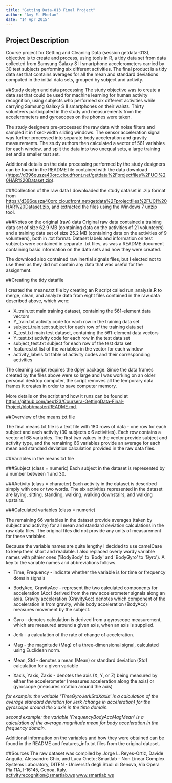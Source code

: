 ```yaml
---
title: "Getting Data-013 Final Project"
author: "Amy E. Phelan"
date: "14 Apr 2015"
---
```

 
## Project Description
  Course project for Getting and Cleaning Data (session getdata-013), objective is to create and process, using tools in R, a tidy data set from data collected from Samsung Galaxy S II smartphone accelerometers carried by 30 test subjects performing six different activities.  The final product is a tidy data set that contains averages for all the mean and standard deviations computed in the initial data sets, grouped by subject and activity.
 
##Study design and data processing
The study objective was to create a data set that could be used for machine learning for human activity recognition, using subjects who performed six different activities while carrying Samsung Galaxy S II smartphones on their waists. Thirty volunteers participated in the study and measurements from the accelerometers and gyroscopes on the phones were taken.  
  
The study designers pre-processed the raw data with noise filters and sampled it in fixed-width sliding windows. The sensor acceleration signal was further processed into separate body acceleration and gravity measurements.  The study authors then calculated a vector of 561 variables for each window, and split the data into two unequal sets, a large training set and a smaller test set. 
  
Additional details on the data processing performed by the study designers can be found in the README file contained with the data download (https://d396qusza40orc.cloudfront.net/getdata%2Fprojectfiles%2FUCI%20HAR%20Dataset.zip). 

###Collection of the raw data
I downloaded the study dataset in .zip format from https://d396qusza40orc.cloudfront.net/getdata%2Fprojectfiles%2FUCI%20HAR%20Dataset.zip, and extracted the files using the Windows 7 unzip tool.
 
###Notes on the original (raw) data 
Original raw data contained a training data set of size 62.9 MB (containing data on the activities of 21 volunteers) and a training data set of size 25.2 MB (containing data on the activities of 9 volunteers), both in .txt format. Dataset labels and information on test subjects were contained in separate .txt files, as was a README document containing basic information on the data sets and how they were created. 

The download also contained raw inertial signals files, but I elected not to use them as they did not contain any data that was useful for the assignment.
 
##Creating the tidy datafile

I created the means.txt file by creating an R script called run_analysis.R to merge, clean, and analyze data from eight files contained in the raw data described above, which were:  

* X\_train.txt           main training dataset, containing the 561-element data vectors
* Y\_train.txt           activity code for each row in the training data set
* subject\_train.text    subject for each row of the training data set
* X\_test.txt            main test dataset, containing the 561-element data vectors
* Y\_test.txt            activity code for each row in the test data set
* subject\_test.txt      subject for each row of the test data set
* features.txt           list of the variables in the vector for each window
* activity\_labels.txt   table of activity codes and their corresponding activities

The cleaning script requires the dplyr package. Since the data frames created by the files above were so large and I was working on an older personal desktop computer, the script removes all the temporary data frames it creates in order to save computer memory.

More details on the script and how it runs can be found at https://github.com/aep123/Coursera-GettingData-Final-Project/blob/master/README.md.
 
##Overview of the means.txt file

The final means.txt file is a text file with 180 rows of data - one row for each subject and each activity (30 subjects x 6 activities). Each row contains a vector of 68 variables.  The first two values in the vector provide subject and activity type, and the remaining 66 variables provide an average for each mean and standard deviation calculation provided in the raw data files.   

##Variables in the means.txt file

###Subject  (class = numeric)
Each subject in the dataset is represented by a number between 1 and 30. 

###Activity (class = character)
Each activity in the dataset is described simply with one or two words. The six activities represented in the dataset are laying, sitting, standing, walking, walking downstairs, and walking upstairs.

###Calculated variables (class = numeric)

The remaining 66 variables in the dataset provide averages (taken by subject and activity) for all mean and standard deviation calculations in the raw data files.  The original files did not provide any units of measurement for these variables.  

Because the variable names are quite lengthy I decided to use camelCase to keep them short and readable.  I also replaced overly wordy variable names with pithier ones ('BodyBody' to 'Body' and 'BodyGyro' to 'Gyro'). A key to the variable names and abbreviations follows.

* Time, Frequency - indicate whether the variable is for time or frequency domain signals

* BodyAcc, GravityAcc - represent the two calculated components for acceleration (Acc) derived from the raw accelerometer signals along an axis.  Gravity acceleration (GravityAcc) denotes which component of the acceleration is from gravity, while body acceleration (BodyAcc) measures movement by the subject.

* Gyro - denotes calculation is derived from a gyroscope measurement, which are measured around a given axis, when an axis is supplied.

* Jerk - a calculation of the rate of change of acceleration.

* Mag - the magnitude (Mag) of a three-dimensional signal, calculated using Euclidean norm.

* Mean, Std - denotes a mean (Mean) or standard deviation (Std) calculation for a given variable

* Xaxis, Yaxis, Zaxis - denotes the axis (X, Y, or Z) being measured by either the accelerometer (measures acceleration along the axis) or gyroscope (measures rotation around the axis) 

_for example: the variable 'TimeGyroJerkStdXaxis' is a calculation of the average standard deviation for Jerk (change in acceleration) for the gyroscope around the x axis in the time domain._

_second example: the variable 'FrequencyBodyAccMagMean' is a calculation of the average magnitude mean for body acceleration in the frequency domain._

Additional information on the variables and how they were obtained can be found in the README and features_info.txt files from the original dataset. 
 
##Sources
The raw dataset was compiled by Jorge L. Reyes-Ortiz, Davide Anguita, Alessandro Ghio, and Luca Oneto; Smartlab - Non Linear Complex Systems Laboratory, DITEN - Università degli Studi di Genova, Via Opera Pia 11A, I-16145, Genoa, Italy.  
activityrecognition@smartlab.ws
www.smartlab.ws
